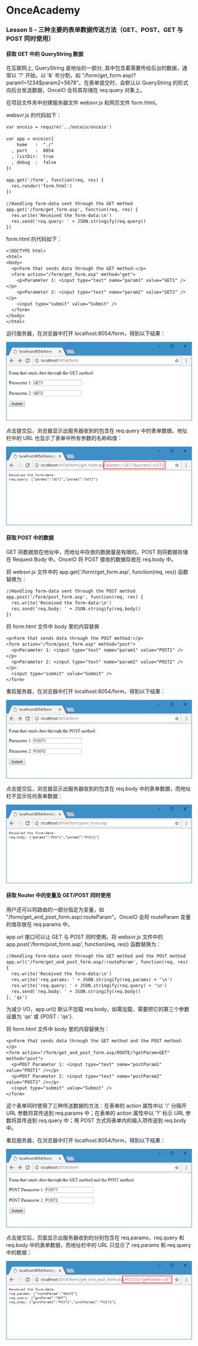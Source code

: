 # OnceAcademy
### Lesson 5 - 三种主要的表单数据传送方法（GET、POST、GET 与 POST 同时使用）    
#### 获取 GET 中的 QueryString 数据

在互联网上, QueryString 是地址的一部分, 其中包含着需要传给后台的数据，通常以 '?' 开始，以 '&' 号分割，如 "/form/get_form.asp/?param1=1234$param2=5678"。在表单提交时，会默认以 QueryString 的形式向后台发送数据，OnceIO 会将其存储在 req.query 对象上。

在项目文件夹中创建服务器文件 websvr.js 和网页文件 form.html。  

websvr.js 的代码如下：  
    
    var onceio = require('../onceio/onceio')

    var app = onceio({
        home   :  "./"
      , port   :  8054
      , listDir:  true
      , debug  :  false
    })

    app.get('/form', function(req, res) {
      res.render('form.html')
    })

    //Handling form-data sent through the GET method
    app.get('/form/get_form.asp', function(req, res) {
      res.write('Received the form-data:\n')
      res.send('req.query: ' + JSON.stringify(req.query))
    })  

form.html 的代码如下：  
    
    <!DOCTYPE html>
    <html>
    <body>
      <p>Form that sends data through the GET method:</p>
      <form action="/form/get_form.asp" method="get">
        <p>Parameter 1: <input type="text" name="param1" value="GET1" /></p>
        <p>Parameter 2: <input type="text" name="param2" value="GET2" /></p>
        <input type="submit" value="Submit" />
      </form>
    </body>
    </html> 

运行服务器，在浏览器中打开 localhost:8054/form，得到以下结果：  

![GET 浏览器效果][1]    

点击提交后，浏览器显示出服务器收到的包含在 req.query 中的表单数据，地址栏中的 URL 也显示了表单中所有参数的名称和值：  

![GET 提交浏览器效果][2] 

#### 获取 POST 中的数据

GET 将数据放在地址中，而地址中存放的数据量是有限的。POST 则将数据存储在 Request Body 中。OnceIO 将 POST 接收的数据存放在 req.body 中。

将 websvr.js 文件中的 app.get('/form/get_form.asp', function(req, res)) 函数替换为：  

    //Handling form-data sent through the POST method
    app.post('/form/post_form.asp', function(req, res) {
      res.write('Received the form-data:\n')
      res.send('req.body: ' + JSON.stringify(req.body))
    })  
    

将 form.html 文件中 body 里的内容替换

    <p>Form that sends data through the POST method:</p>
    <form action="/form/post_form.asp" method="post">
      <p>Parameter 1: <input type="text" name="param1" value="POST1" /></p>
      <p>Parameter 2: <input type="text" name="param2" value="POST2" /></p>
      <input type="submit" value="Submit" />
    </form> 

重启服务器，在浏览器中打开 localhost:8054/form，得到以下结果：  

![POST 浏览器效果][3]    

点击提交后，浏览器显示出服务器收到的包含在 req.body 中的表单数据，而地址栏不显示任何表单数据：  

![POST 提交浏览器效果][4]
  
#### 获取 Router 中的变量及 GET/POST 同时使用

用户还可以将路由的一部分指定为变量，如 "/form/get_and_post_form.asp/:routeParam"。OnceIO 会将 routeParam 变量的值存放在 req.params 中。

app.url 接口可以让 GET 与 POST 同时使用。将 websvr.js 文件中的 app.post('/form/post_form.asp', function(req, res)) 函数替换为：  

    //Handling form-data sent through the GET method and the POST method
    app.url('/form/get_and_post_form.asp/:routeParam', function(req, res) {
      res.write('Received the form-data:\n')
      res.write('req.params: ' + JSON.stringify(req.params) + '\n')
      res.write('req.query: ' + JSON.stringify(req.query) + '\n')
      res.send('req.body: ' + JSON.stringify(req.body))
    }, 'qs')  
    
为减少 I/O，app.url() 默认不加载 req.body，如需加载，需要把它的第三个参数设置为 'qs' 或 {POST : 'qs'}.  

将 form.html 文件中 body 里的内容替换为：  

    <p>Form that sends data through the GET method and the POST method:</p>
    <form action="/form/get_and_post_form.asp/ROUTE/?getParam=GET" method="post">
      <p>POST Parameter 1: <input type="text" name="postParam1" value="POST1" /></p>
      <p>POST Parameter 2: <input type="text" name="postParam2" value="POST2" /></p>
      <input type="submit" value="Submit" />
    </form> 

这个表单同时使用了三种传送数据的方法：在表单的 action 属性中以 '/' 分隔开 URL 参数将其传送到 req.params 中；在表单的 action 属性中以 '?' 标示 URL 参数将其传送到 req.query 中；用 POST 方式将表单内的输入项传送到 req.body 中。 
  
重启服务器，在浏览器中打开 localhost:8054/form，得到以下结果：  

![GET&POST 浏览器效果][5]    

点击提交后，页面显示出服务器收到的分别包含在 req.params，req.query 和 req.body 中的表单数据，而地址栏中的 URL 只显示了 req.params 和 req.query 中的数据：  

![GET&POST 提交浏览器效果][6]






  [1]: https://raw.githubusercontent.com/OnceDoc/images/gh-pages/OnceAcademy/Lesson5/get_form.png
  [2]: https://raw.githubusercontent.com/OnceDoc/images/gh-pages/OnceAcademy/Lesson5/get_form_submit.png
  [3]: https://raw.githubusercontent.com/OnceDoc/images/gh-pages/OnceAcademy/Lesson5/post_form.png
  [4]: https://raw.githubusercontent.com/OnceDoc/images/gh-pages/OnceAcademy/Lesson5/post_form_submit.png
  [5]: https://raw.githubusercontent.com/OnceDoc/images/gh-pages/OnceAcademy/Lesson5/get_and_post_form.png
  [6]: https://raw.githubusercontent.com/OnceDoc/images/gh-pages/OnceAcademy/Lesson5/get_and_post_form_submit.png
